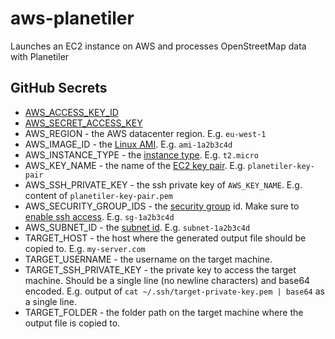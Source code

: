 # aws-planetiler
Launches an EC2 instance on AWS and processes OpenStreetMap data with Planetiler

## GitHub Secrets

 * [AWS_ACCESS_KEY_ID](https://docs.aws.amazon.com/cli/latest/userguide/cli-configure-quickstart.html#cli-configure-quickstart-creds)
 * [AWS_SECRET_ACCESS_KEY](https://docs.aws.amazon.com/cli/latest/userguide/cli-configure-quickstart.html#cli-configure-quickstart-creds)
 * AWS_REGION - the AWS datacenter region. E.g. `eu-west-1`
 * AWS_IMAGE_ID - the [Linux AMI](https://docs.aws.amazon.com/AWSEC2/latest/UserGuide/finding-an-ami.html). E.g. `ami-1a2b3c4d`
 * AWS_INSTANCE_TYPE - the [instance type](https://aws.amazon.com/ec2/instance-types/). E.g. `t2.micro`
 * AWS_KEY_NAME - the name of the [EC2 key pair](https://docs.aws.amazon.com/AWSEC2/latest/UserGuide/ec2-key-pairs.html). E.g. `planetiler-key-pair`
 * AWS_SSH_PRIVATE_KEY - the ssh private key of `AWS_KEY_NAME`. E.g. content of `planetiler-key-pair.pem`
 * AWS_SECURITY_GROUP_IDS - the [security group](https://docs.aws.amazon.com/AWSEC2/latest/UserGuide/ec2-security-groups.html) id. Make sure to [enable ssh access](https://docs.aws.amazon.com/vpc/latest/userguide/VPC_SecurityGroups.html#SG_Changing_Group_Membership). E.g. `sg-1a2b3c4d`
 * AWS_SUBNET_ID - the [subnet id](https://docs.aws.amazon.com/cli/latest/reference/ec2/describe-subnets.html). E.g. `subnet-1a2b3c4d`
 * TARGET_HOST - the host where the generated output file should be copied to. E.g. `my-server.com`
 * TARGET_USERNAME - the username on the target machine.
 * TARGET_SSH_PRIVATE_KEY - the private key to access the target machine. Should be a single line (no newline characters) and base64 encoded. E.g. output of `cat ~/.ssh/target-private-key.pem | base64` as a single line.
 * TARGET_FOLDER - the folder path on the target machine where the output file is copied to.
